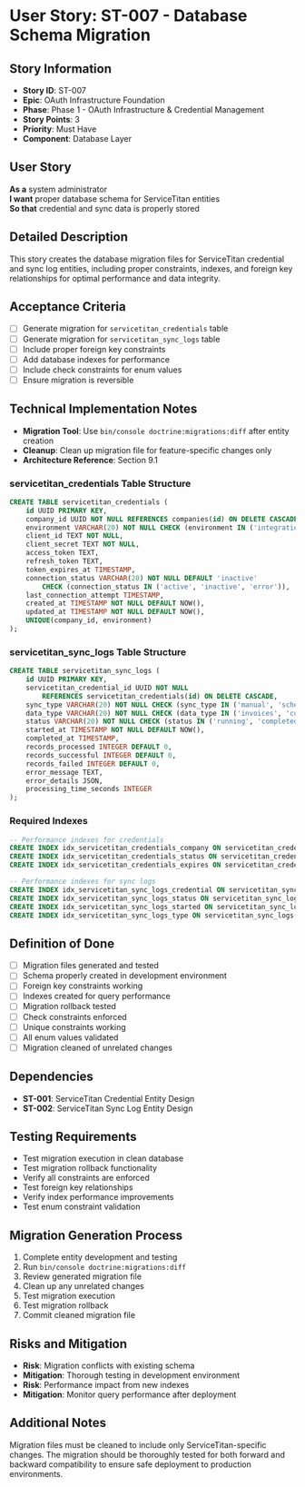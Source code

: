 # User Story: ST-007 - Database Schema Migration

## Story Information
- **Story ID**: ST-007
- **Epic**: OAuth Infrastructure Foundation
- **Phase**: Phase 1 - OAuth Infrastructure & Credential Management
- **Story Points**: 3
- **Priority**: Must Have
- **Component**: Database Layer

## User Story
**As a** system administrator  
**I want** proper database schema for ServiceTitan entities  
**So that** credential and sync data is properly stored

## Detailed Description
This story creates the database migration files for ServiceTitan credential and sync log entities, including proper constraints, indexes, and foreign key relationships for optimal performance and data integrity.

## Acceptance Criteria
- [ ] Generate migration for `servicetitan_credentials` table
- [ ] Generate migration for `servicetitan_sync_logs` table
- [ ] Include proper foreign key constraints
- [ ] Add database indexes for performance
- [ ] Include check constraints for enum values
- [ ] Ensure migration is reversible

## Technical Implementation Notes
- **Migration Tool**: Use `bin/console doctrine:migrations:diff` after entity creation
- **Cleanup**: Clean up migration file for feature-specific changes only
- **Architecture Reference**: Section 9.1

### servicetitan_credentials Table Structure
```sql
CREATE TABLE servicetitan_credentials (
    id UUID PRIMARY KEY,
    company_id UUID NOT NULL REFERENCES companies(id) ON DELETE CASCADE,
    environment VARCHAR(20) NOT NULL CHECK (environment IN ('integration', 'production')),
    client_id TEXT NOT NULL,
    client_secret TEXT NOT NULL,
    access_token TEXT,
    refresh_token TEXT,
    token_expires_at TIMESTAMP,
    connection_status VARCHAR(20) NOT NULL DEFAULT 'inactive' 
        CHECK (connection_status IN ('active', 'inactive', 'error')),
    last_connection_attempt TIMESTAMP,
    created_at TIMESTAMP NOT NULL DEFAULT NOW(),
    updated_at TIMESTAMP NOT NULL DEFAULT NOW(),
    UNIQUE(company_id, environment)
);
```

### servicetitan_sync_logs Table Structure
```sql
CREATE TABLE servicetitan_sync_logs (
    id UUID PRIMARY KEY,
    servicetitan_credential_id UUID NOT NULL 
        REFERENCES servicetitan_credentials(id) ON DELETE CASCADE,
    sync_type VARCHAR(20) NOT NULL CHECK (sync_type IN ('manual', 'scheduled')),
    data_type VARCHAR(20) NOT NULL CHECK (data_type IN ('invoices', 'customers', 'both')),
    status VARCHAR(20) NOT NULL CHECK (status IN ('running', 'completed', 'failed')),
    started_at TIMESTAMP NOT NULL DEFAULT NOW(),
    completed_at TIMESTAMP,
    records_processed INTEGER DEFAULT 0,
    records_successful INTEGER DEFAULT 0,
    records_failed INTEGER DEFAULT 0,
    error_message TEXT,
    error_details JSON,
    processing_time_seconds INTEGER
);
```

### Required Indexes
```sql
-- Performance indexes for credentials
CREATE INDEX idx_servicetitan_credentials_company ON servicetitan_credentials(company_id);
CREATE INDEX idx_servicetitan_credentials_status ON servicetitan_credentials(connection_status);
CREATE INDEX idx_servicetitan_credentials_expires ON servicetitan_credentials(token_expires_at);

-- Performance indexes for sync logs
CREATE INDEX idx_servicetitan_sync_logs_credential ON servicetitan_sync_logs(servicetitan_credential_id);
CREATE INDEX idx_servicetitan_sync_logs_status ON servicetitan_sync_logs(status);
CREATE INDEX idx_servicetitan_sync_logs_started ON servicetitan_sync_logs(started_at);
CREATE INDEX idx_servicetitan_sync_logs_type ON servicetitan_sync_logs(sync_type, data_type);
```

## Definition of Done
- [ ] Migration files generated and tested
- [ ] Schema properly created in development environment
- [ ] Foreign key constraints working
- [ ] Indexes created for query performance
- [ ] Migration rollback tested
- [ ] Check constraints enforced
- [ ] Unique constraints working
- [ ] All enum values validated
- [ ] Migration cleaned of unrelated changes

## Dependencies
- **ST-001**: ServiceTitan Credential Entity Design
- **ST-002**: ServiceTitan Sync Log Entity Design

## Testing Requirements
- Test migration execution in clean database
- Test migration rollback functionality
- Verify all constraints are enforced
- Test foreign key relationships
- Verify index performance improvements
- Test enum constraint validation

## Migration Generation Process
1. Complete entity development and testing
2. Run `bin/console doctrine:migrations:diff`
3. Review generated migration file
4. Clean up any unrelated changes
5. Test migration execution
6. Test migration rollback
7. Commit cleaned migration file

## Risks and Mitigation
- **Risk**: Migration conflicts with existing schema
- **Mitigation**: Thorough testing in development environment
- **Risk**: Performance impact from new indexes
- **Mitigation**: Monitor query performance after deployment

## Additional Notes
Migration files must be cleaned to include only ServiceTitan-specific changes. The migration should be thoroughly tested for both forward and backward compatibility to ensure safe deployment to production environments.